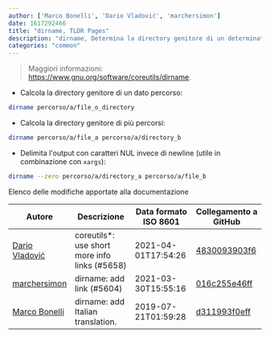 ```yaml
---
author: ['Marco Bonelli', 'Dario Vladović', 'marchersimon']
date: 1617292466
title: "dirname, TLDR Pages"
description: "dirname, Determina la directory genitore di un determinato file o percorso."
categories: "common"
---
```

> Maggiori informazioni: <https://www.gnu.org/software/coreutils/dirname>.

- Calcola la directory genitore di un dato percorso:

```bash
dirname percorso/a/file_o_directory
```

- Calcola la directory genitore di più percorsi:

```bash
dirname percorso/a/file_a percorso/a/directory_b
```

- Delimita l'output con caratteri NUL invece di newline (utile in combinazione con `xargs`):

```bash
dirname --zero percorso/a/directory_a percorso/a/file_b
```
Elenco delle modifiche apportate alla documentazione


Autore | Descrizione | Data formato ISO 8601 | Collegamento a GitHub
------|-----|-----|-----
[Dario Vladović](mailto:d.vladimyr@gmail.com) | coreutils*: use short more info links (#5658) | 2021-04-01T17:54:26 | [4830093903f6](https://github.com/tldr-pages/tldr/commit/4830093903f66ccf3ebbc2ecf477286e45edac59)
[marchersimon](mailto:50295997+marchersimon@users.noreply.github.com) | dirname: add link (#5604) | 2021-03-30T15:55:16 | [016c255e46ff](https://github.com/tldr-pages/tldr/commit/016c255e46ff9a07e2a8bf279a039cb6cfddfdb8)
[Marco Bonelli](mailto:marco@mebeim.net) | dirname: add Italian translation. | 2019-07-21T01:59:28 | [d311993f0eff](https://github.com/tldr-pages/tldr/commit/d311993f0eff2e4a15123b36898dba8c132efed0)

